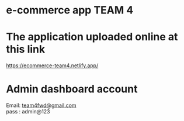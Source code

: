 # e-commerce app TEAM 4
# The application uploaded online at this link
https://ecommerce-team4.netlify.app/ <br />
# Admin dashboard account
Email: team4fwd@gmail.com <br />
pass : admin@123 <br />
